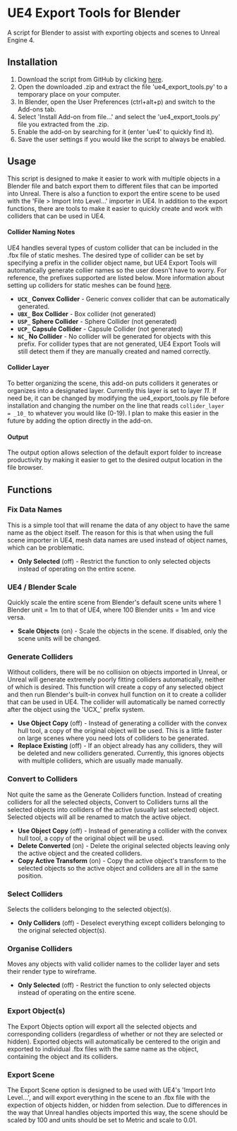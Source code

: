 # UE4 Export Tools for Blender
A script for Blender to assist with exporting objects and scenes to Unreal Engine 4.

## Installation
1. Download the script from GitHub by clicking [here](https://github.com/andyp123/blender_ue4_export_tools/archive/master.zip).
2. Open the downloaded .zip and extract the file 'ue4_export_tools.py' to a temporary place on your computer.
3. In Blender, open the User Preferences (ctrl+alt+p) and switch to the Add-ons tab.
4. Select 'Install Add-on from file...' and select the 'ue4_export_tools.py' file you extracted from the .zip.
5. Enable the add-on by searching for it (enter 'ue4' to quickly find it).
6. Save the user settings if you would like the script to always be enabled.

## Usage
This script is designed to make it easier to work with multiple objects in a Blender file and batch export them to different files that can be imported into Unreal. There is also a function to export the entire scene to be used with the 'File > Import Into Level...' importer in UE4. In addition to the export functions, there are tools to make it easier to quickly create and work with colliders that can be used in UE4.

#### Collider Naming Notes
UE4 handles several types of custom collider that can be included in the .fbx file of static meshes. The desired type of collider can be set by specifying a prefix in the collider object name, but UE4 Export Tools will automatically generate collier names so the user doesn't have to worry. For reference, the prefixes supported are listed below. More information about setting up colliders for static meshes can be found [here](https://docs.unrealengine.com/latest/INT/Engine/Content/FBX/StaticMeshes/).
+ __`UCX_` Convex Collider__ - Generic convex collider that can be automatically generated.
+ __`UBX_` Box Collider__ - Box collider (not generated)
+ __`USP_` Sphere Collider__ - Sphere Collider (not generated)
+ __`UCP_` Capsule Collider__ - Capsule Collider (not generated)
+ __`NC_` No Collider__ - No collider will be generated for objects with this prefix.
For collider types that are not generated, UE4 Export Tools will still detect them if they are manually created and named correctly.

#### Collider Layer
To better organizing the scene, this add-on puts colliders it generates or organizes into a designated layer. Currently this layer is set to layer _11_. If need be, it can be changed by modifying the ue4_export_tools.py file before installation and changing the number on the line that reads `collider_layer = _10_` to whatever you would like (0-19). I plan to make this easier in the future by adding the option directly in the add-on.

#### Output
The output option allows selection of the default export folder to increase productivity by making it easier to get to the desired output location in the file browser.

## Functions

### Fix Data Names
This is a simple tool that will rename the data of any object to have the same name as the object itself. The reason for this is that when using the full scene importer in UE4, mesh data names are used instead of object names, which can be problematic.

+ __Only Selected__ (off) - Restrict the function to only selected objects instead of operating on the entire scene.

### UE4 / Blender Scale
Quickly scale the entire scene from Blender's default scene units where 1 Blender unit = 1m to that of UE4, where 100 Blender units = 1m and vice versa.

+ __Scale Objects__ (on) - Scale the objects in the scene. If disabled, only the scene units will be changed.

### Generate Colliders
Without colliders, there will be no collision on objects imported in Unreal, or Unreal will generate extremely poorly fitting colliders automatically, neither of which is desired. This function will create a copy of any selected object and then run Blender's built-in convex hull function on it to create a collider that can be used in UE4. The collider will automatically be named correctly after the object using the 'UCX_' prefix system.

+ __Use Object Copy__ (off) - Instead of generating a collider with the convex hull tool, a copy of the original object will be used. This is a little faster on large scenes where you need lots of colliders to be generated.
+ __Replace Existing__ (off) - If an object already has any colliders, they will be deleted and new colliders generated. Currently, this ignores objects with multiple colliders, which are usually made manually.

### Convert to Colliders
Not quite the same as the Generate Colliders function. Instead of creating colliders for all the selected objects, Convert to Colliders turns all the selected objects into colliders of the active (usually last selected) object. Selected objects will all be renamed to match the active object.

+ __Use Object Copy__ (off) - Instead of generating a collider with the convex hull tool, a copy of the original object will be used.
+ __Delete Converted__ (on) - Delete the original selected objects leaving only the active object and the created colliders.
+ __Copy Active Transform__ (on) - Copy the active object's transform to the selected objects so the active object and colliders are all in the same position.

### Select Colliders
Selects the colliders belonging to the selected object(s).

+ __Only Colliders__ (off) - Deselect everything except colliders belonging to the original selected object(s).

### Organise Colliders
Moves any objects with valid collider names to the collider layer and sets their render type to wireframe.

+ __Only Selected__ (off) - Restrict the function to only selected objects instead of operating on the entire scene.

### Export Object(s)
The Export Objects option will export all the selected objects and corresponding colliders (regardless of whether or not they are selected or hidden). Exported objects will automatically be centered to the origin and exported to individual .fbx files with the same name as the object, containing the object and its colliders.

### Export Scene
The Export Scene option is designed to be used with UE4's 'Import Into Level...', and will export everything in the scene to an .fbx file with the expection of objects hidden, or hidden from selection. Due to differences in the way that Unreal handles objects imported this way, the scene should be scaled by 100 and units should be set to Metric and scale to 0.01.

